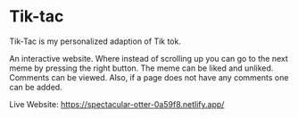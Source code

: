 # Tik-tac
Tik-Tac is my personalized adaption of Tik tok.

An interactive website. Where instead of scrolling up you can go to the next meme by pressing the 
right button. The meme can be liked and unliked. Comments can be viewed. Also, if a page does not
have any comments one can be added. 

Live Website: https://spectacular-otter-0a59f8.netlify.app/ 


